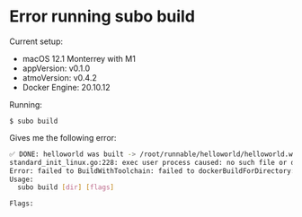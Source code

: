 # Error running subo build

Current setup:

- macOS 12.1 Monterrey with M1
- appVersion: v0.1.0
- atmoVersion: v0.4.2
- Docker Engine: 20.10.12

Running:

    $ subo build

Gives me the following error:

```bash
✅ DONE: helloworld was built -> /root/runnable/helloworld/helloworld.wasm
standard_init_linux.go:228: exec user process caused: no such file or directory
Error: failed to BuildWithToolchain: failed to dockerBuildForDirectory: failed to Run docker command: failed to Run command: exit status 1
Usage:
  subo build [dir] [flags]

Flags:
```
